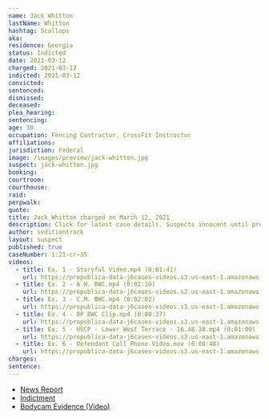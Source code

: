 ```yaml
---
name: Jack Whitton
lastName: Whitton
hashtag: Scallops
aka:
residence: Georgia
status: Indicted
date: 2021-03-12
charged: 2021-03-12
indicted: 2021-03-12
convicted:
sentenced:
dismissed:
deceased:
plea_hearing:
sentencing:
age: 30
occupation: Fencing Contractor, CrossFit Instructor
affiliations:
jurisdiction: Federal
image: /images/preview/jack-whitton.jpg
suspect: jack-whitton.jpg
booking:
courtroom:
courthouse:
raid:
perpwalk:
quote:
title: Jack Whitton charged on March 12, 2021
description: Click for latest case details. Suspects innocent until proven guilty.
author: seditiontrack
layout: suspect
published: true
caseNumber: 1:21-cr-35
videos:
  - title: Ex. 1 - Storyful Video.mp4 (0:01:41)
    url: https://propublica-data-j6cases-videos.s3.us-east-1.amazonaws.com/7fc9a690ce2a013960702cde48001122.mp4
  - title: Ex. 2 - A.W. BWC.mp4 (0:02:10)
    url: https://propublica-data-j6cases-videos.s3.us-east-1.amazonaws.com/91ebc4b0ce2a013960702cde48001122.mp4
  - title: Ex. 3 - C.M. BWC.mp4 (0:02:02)
    url: https://propublica-data-j6cases-videos.s3.us-east-1.amazonaws.com/74435eb0ce2a013960702cde48001122.mp4
  - title: Ex. 4 - DP BWC Clip.mp4 (0:00:37)
    url: https://propublica-data-j6cases-videos.s3.us-east-1.amazonaws.com/8d5c1c00ce2a013960702cde48001122.mp4
  - title: Ex. 5 - USCP - Lower West Terrace - 16.48.38.mp4 (0:01:00)
    url: https://propublica-data-j6cases-videos.s3.us-east-1.amazonaws.com/86f414a0ce2a013960702cde48001122.mp4
  - title: Ex. 6 - Defendant Cell Phone Video.mov (0:00:48)
    url: https://propublica-data-j6cases-videos.s3.us-east-1.amazonaws.com/a0993630ce2a013960702cde48001122.mp4
charges:
sentence:
---
```


- [News Report](https://www.ajc.com/news/georgia-man-arrested-for-assaulting-capitol-police-officer-in-jan-6-riot/TGTRBG5SEJEZ5AQQNI7ZIN6QUQ/)
- [Indictment](https://www.justice.gov/usao-dc/case-multi-defendant/file/1382756/download)
- [Bodycam Evidence (Video)](https://twitter.com/LukeLBarr/status/1413532213761789956)

